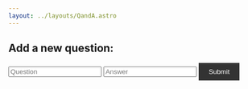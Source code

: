 ```yaml
---
layout: ../layouts/QandA.astro
---
```


<!DOCTYPE html>
<html>
<head>
  <title>Q&A Section</title>
  <style>
    .question {
      color: red;
    }

    .answer {
      color: red;
    }

    button {
      background-color: #333;
      color: white;
      border: none;
      padding: 10px 20px;
      cursor: pointer;
    }

    button:hover {
      background-color: #444;
    }

    button:disabled {
      background-color: #ccc;
      cursor: not-allowed;
    }
  </style>
</head>
<body>
  <div id="qaContainer">
    <!-- Questions and answers will be dynamically added here -->
  </div>

  <h2>Add a new question:</h2>
  <form id="qaForm">
    <input type="text" id="questionInput" placeholder="Question" required>
    <input type="text" id="answerInput" placeholder="Answer" required>
    <button type="submit">Submit</button>
  </form>

  <script>
    // Load existing questions and answers from local storage
    const savedQAs = localStorage.getItem('myBlogQAs');
    const qas = savedQAs ? JSON.parse(savedQAs) : [];

    function saveQAsToLocalStorage() {
      localStorage.setItem('myBlogQAs', JSON.stringify(qas));
    }

    function renderQAs() {
      const qaContainer = document.getElementById('qaContainer');
      qaContainer.innerHTML = '';

      qas.forEach((qa, index) => {
        const question = document.createElement('div');
        question.classList.add('question');
        question.textContent = `Q: ${qa.question}`;

        const answer = document.createElement('div');
        answer.textContent = `A: ${qa.answer}`;

        const qaItem = document.createElement('div');
        qaItem.appendChild(question);
        qaItem.appendChild(answer);

        // Check if the current user is an admin
        const isAdmin = document.getElementById('isAdmin').checked;

        // Only show the delete button if the user is an admin
        if (isAdmin) {
          const deleteButton = document.createElement('button');
          deleteButton.textContent = 'Delete';
          deleteButton.addEventListener('click', () => {
            qas.splice(index, 1);
            renderQAs();
          });

          qaItem.appendChild(deleteButton);
        }

        qaContainer.appendChild(qaItem);
      });
    }

    function addNewQA(question, answer) {
      qas.push({ question, answer });
      renderQAs();
      saveQAsToLocalStorage();
    }

    const qaForm = document.getElementById('qaForm');
    qaForm.addEventListener('submit', (e) => {
      e.preventDefault();
      const questionInput = document.getElementById('questionInput');
      const answerInput = document.getElementById('answerInput');
      addNewQA(questionInput.value, answerInput.value);
      questionInput.value = '';
      answerInput.value = '';
    });

    renderQAs();
  </script>
</body>
</html>